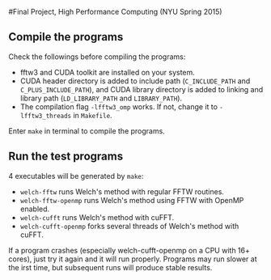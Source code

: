 #Final Project, High Performance Computing (NYU Spring 2015)

## Compile the programs
Check the followings before compiling the programs:

- fftw3 and CUDA toolkit are installed on your system.
- CUDA header directory is added to include path (`C_INCLUDE_PATH` and
`C_PLUS_INCLUDE_PATH`), and CUDA library directory is added to linking and
library path (`LD_LIBRARY_PATH` and `LIBRARY_PATH`).
- The compilation flag `-lfftw3_omp` works. If not, change it to
`-lfftw3_threads` in `Makefile`.

Enter `make` in terminal to compile the programs.

## Run the test programs
4 executables will be generated by `make`:
- `welch-fftw` runs Welch's method with regular FFTW routines.
- `welch-fftw-openmp` runs Welch's method using FFTW with OpenMP enabled.
- `welch-cufft` runs Welch's method with cuFFT.
- `welch-cufft-openmp` forks several threads of Welch's method with cuFFT.

If a program crashes (especially welch-cufft-openmp on a CPU with 16+ cores),
just try it again and it will run properly. Programs may run slower at the
irst time, but subsequent runs will produce stable results.
